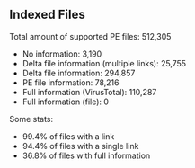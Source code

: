## Indexed Files

<!--FileStats-->
Total amount of supported PE files: 512,305

* No information: 3,190
* Delta file information (multiple links): 25,755
* Delta file information: 294,857
* PE file information: 78,216
* Full information (VirusTotal): 110,287
* Full information (file): 0

Some stats:

* 99.4% of files with a link
* 94.4% of files with a single link
* 36.8% of files with full information
<!--/FileStats-->
